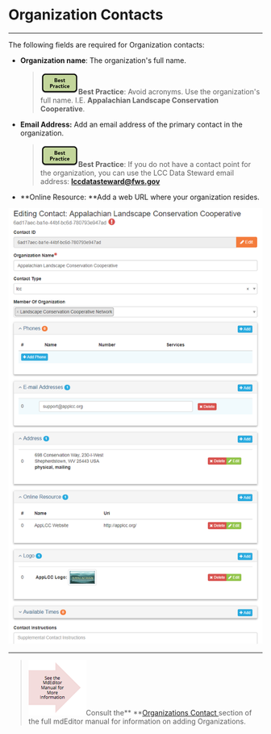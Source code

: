 # Organization Contacts

---

The following fields are required for Organization contacts:

* **Organization name**: The organization's full name.

  > ![](/assets/best_practice_small.png)**Best Practice**: Avoid acronyms. Use the organization's full name. I.E. **Appalachian Landscape Conservation Cooperative**.

* **Email Address:** Add an email address of the primary contact in the organization.

  > ![](/assets/best_practice_small.png)**Best Practice**: If you do not have a contact point for the organization, you can use the LCC Data Steward email address: **lccdatasteward@fws.gov**

* **Online Resource: **Add a web URL where your organization resides.

![](/assets/organization_contact_page.png)

---

> ![](/assets/see_full_manual_for.png)Consult the** **[Organizations Contact ](https://adiwg.gitbooks.io/mdeditor/content/contact/new/organization.html)section of the full mdEditor manual for information on adding Organizations.



